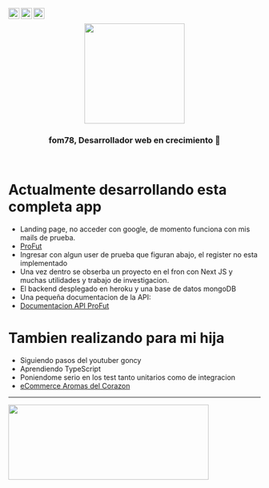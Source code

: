 
<br/>

<a href="https://twitter.com/fom78a">
<img align="left" alt="Fernando Masino Twitter" width="22px" src="https://icongr.am/fontawesome/twitter.svg?size=128&color=9108cb" />
</a>
<a href="https://www.linkedin.com/in/fernandomasino/">
<img align="left" alt="Fernando Masino LinkedIN" width="22px" src="https://icongr.am/fontawesome/linkedin.svg?size=128&color=9108cb" />
</a>
<a href="https://instagram.com/fom78a">
<img align="left" alt="Fernando Masino Instagram" width="22px" src="https://icongr.am/fontawesome/instagram.svg?size=128&color=9108cb" />
</a>


<br />

<p align="center" width="300" >
   <img align="center" width="200px"  src="https://avatars.githubusercontent.com/u/49108644?s=400&u=841c311f12f459f8c7209f6bd8739a2a30616665&v=4" />
   <h3 align="center">fom78, Desarrollador web en crecimiento 👋</h3>
</p>
<br />


# Actualmente desarrollando esta completa app

- Landing page, no acceder con google, de momento funciona con mis mails de prueba.
- <a href="https://profut.vercel.app/">ProFut</a>
- Ingresar con algun user de prueba que figuran abajo, el register no esta implementado
- Una vez dentro se obserba un proyecto en el fron con Next JS y muchas utilidades y trabajo de investigacion.
- El backend desplegado en heroku y una base de datos mongoDB
- Una pequeña documentacion de la API:
- <a href="https://profut.herokuapp.com/docs/">Documentacion API ProFut</a>

# Tambien realizando para mi hija

- Siguiendo pasos del youtuber goncy 
- Aprendiendo TypeScript
- Poniendome serio en los test tanto unitarios como de integracion
- <a href="https://aromasdelcorazon.vercel.app/">eCommerce Aromas del Corazon</a>
         
---



<img  width="400px" height="150px"  src="https://github-readme-stats.vercel.app/api?username=fom78&show_icons=true&hide_border=false"/>
